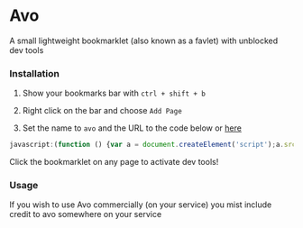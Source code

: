 # Avo
A small lightweight bookmarklet (also known as a favlet) with unblocked dev tools 

### Installation
1. Show your bookmarks bar with `ctrl + shift + b`

2. Right click on the bar and choose `Add Page`

3. Set the name to `avo` and the URL to the code below or [here](https://github.com/FogNetwork/Avo/blob/main/bookmarklet.txt)

```js
javascript:(function () {var a = document.createElement('script');a.src = 'https://cdn.jsdelivr.net/gh/FogNetwork/Avo/avo.min.js';document.body.appendChild(a);}())
```

Click the bookmarklet on any page to activate dev tools!

### Usage
If you wish to use Avo commercially (on your service) you mist include credit to avo somewhere on your service